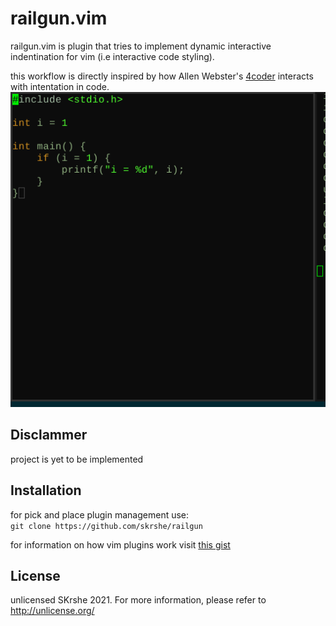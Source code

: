 # railgun.vim
railgun.vim is plugin that tries to implement dynamic interactive indentination
for vim (i.e interactive code styling).

this workflow is directly inspired by how Allen Webster's [4coder](http://4coder.net/) interacts
with intentation in code.\
![](res/4coder_autoindent.gif)

## Disclammer
project is yet to be implemented

## Installation
for pick and place plugin management use:\
`git clone https://github.com/skrshe/railgun`

for information on how vim plugins work visit [this gist](https://gist.github.com/manasthakur/ab4cf8d32a28ea38271ac0d07373bb53)

## License
unlicensed SKrshe 2021.  For more information, please refer to
<http://unlicense.org/>
